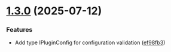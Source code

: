 # [1.3.0](https://github.com/DuncanMcPherson/semantic-abstractions/compare/v1.2.0...v1.3.0) (2025-07-12)


### Features

* Add type IPluginConfig for configuration validation ([ef98fb3](https://github.com/DuncanMcPherson/semantic-abstractions/commit/ef98fb33ba5df0ebadaebb67cc7b52a7468d6241))
